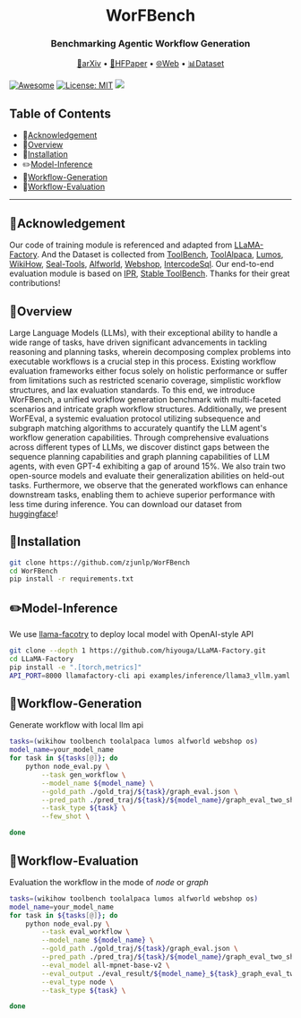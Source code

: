 <h1 align="center"> WorFBench </h1>
<h3 align="center"> Benchmarking Agentic Workflow Generation </h3>

<p align="center">
  <a href="https://arxiv.org/abs/2410.07869">📄arXiv</a> •
  <a href="https://huggingface.co/papers/2410.07869">🤗HFPaper</a> •
  <a href="https://www.zjukg.org/project/WorFBench/">🌐Web</a> •
  <a href="https://huggingface.co/collections/zjunlp/worfbench-66fc28b8ac1c8e2672192ea1">📊Dataset</a>
</p>

[![Awesome](https://awesome.re/badge.svg)](https://github.com/zjunlp/WorFBench) 
[![License: MIT](https://img.shields.io/badge/License-MIT-green.svg)](https://opensource.org/licenses/MIT)
![](https://img.shields.io/github/last-commit/zjunlp/WorFBench?color=green) 

## Table of Contents
- 🌻[Acknowledgement](#🌻acknowledgement)
- 🌟[Overview](#🌟overview)
- 🔧[Installation](#🔧installation)
- ✏️[Model-Inference](#✏️model-inference)
- 📝[Workflow-Generation](#📝workflow-generation)
- 🤔[Workflow-Evaluation](#🤔workflow-evaluation)
<!-- - 🎉[Contributors](#🎉contributors) -->

---

## 🌻Acknowledgement

Our code of training module is referenced and adapted from [LLaMA-Factory](https://github.com/hiyouga/LLaMA-Factory). And the Dataset is collected from [ToolBench](https://github.com/openbmb/toolbench?tab=readme-ov-file), [ToolAlpaca](https://github.com/tangqiaoyu/ToolAlpaca), [Lumos](https://github.com/allenai/lumos?tab=readme-ov-file), [WikiHow](https://github.com/mahnazkoupaee/WikiHow-Dataset), [Seal-Tools](https://github.com/fairyshine/seal-tools), [Alfworld](https://github.com/alfworld/alfworld), [Webshop](https://github.com/princeton-nlp/WebShop), [IntercodeSql](https://github.com/princeton-nlp/intercode). Our end-to-end evaluation module is based on [IPR](https://github.com/WeiminXiong/IPR), [Stable ToolBench](https://github.com/THUNLP-MT/StableToolBench). Thanks for their great contributions!


## 🌟Overview

Large Language Models (LLMs), with their exceptional ability to handle a wide range of tasks, have driven significant advancements in tackling reasoning and planning tasks, wherein decomposing complex problems into executable workflows is a crucial step in this process. Existing workflow evaluation frameworks either focus solely on holistic performance or suffer from limitations such as restricted scenario coverage, simplistic workflow structures, and lax evaluation standards. To this end, we introduce WorFBench, a unified workflow generation benchmark with multi-faceted scenarios and intricate graph workflow structures. Additionally, we present WorFEval, a systemic evaluation protocol utilizing subsequence and subgraph matching algorithms to accurately quantify the LLM agent's workflow generation capabilities. Through comprehensive evaluations across different types of LLMs, we discover distinct gaps between the sequence planning capabilities and graph planning capabilities of LLM agents, with even GPT-4 exhibiting a gap of around 15%. We also train two open-source models and evaluate their generalization abilities on held-out tasks. Furthermore, we observe that the generated workflows can enhance downstream tasks, enabling them to achieve superior performance with less time during inference. You can download our dataset from [huggingface](https://huggingface.co/collections/zjunlp/worfbench-66fc28b8ac1c8e2672192ea1)!




## 🔧Installation

```bash
git clone https://github.com/zjunlp/WorFBench
cd WorFBench
pip install -r requirements.txt
```



## ✏️Model-Inference

We use [llama-facotry](https://github.com/hiyouga/LLaMA-Factory) to deploy local model with OpenAI-style API
```bash
git clone --depth 1 https://github.com/hiyouga/LLaMA-Factory.git
cd LLaMA-Factory
pip install -e ".[torch,metrics]"
API_PORT=8000 llamafactory-cli api examples/inference/llama3_vllm.yaml
```




## 📝Workflow-Generation
Generate workflow with local llm api
```bash
tasks=(wikihow toolbench toolalpaca lumos alfworld webshop os)
model_name=your_model_name
for task in ${tasks[@]}; do
    python node_eval.py \
        --task gen_workflow \
        --model_name ${model_name} \
        --gold_path ./gold_traj/${task}/graph_eval.json \
        --pred_path ./pred_traj/${task}/${model_name}/graph_eval_two_shot.json\
        --task_type ${task} \
        --few_shot \

done
```

## 🤔Workflow-Evaluation
Evaluation the workflow in the mode of *node* or *graph*
```bash
tasks=(wikihow toolbench toolalpaca lumos alfworld webshop os)
model_name=your_model_name
for task in ${tasks[@]}; do
    python node_eval.py \
        --task eval_workflow \
        --model_name ${model_name} \
        --gold_path ./gold_traj/${task}/graph_eval.json \
        --pred_path ./pred_traj/${task}/${model_name}/graph_eval_two_shot.json\
        --eval_model all-mpnet-base-v2 \
        --eval_output ./eval_result/${model_name}_${task}_graph_eval_two_shot.json \
        --eval_type node \
        --task_type ${task} \

done
```


<!-- ## 🎉Contributors

<a href="https://github.com/zjunlp/WorFBench/graphs/contributors">
  <img src="https://contrib.rocks/image?repo=zjunlp/WorFBench" /></a>

We will offer long-term maintenance to fix bugs and solve issues. So if you have any problems, please put issues to us. -->

